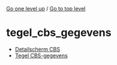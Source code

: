 <!-- generated by markdown-notes-tree -->

<!-- upward navigation links generated by markdown-notes-tree start here -->

[Go one level up](../SUMMARY.md) / [Go to top level](../../../../SUMMARY.md)

<!-- upward navigation links generated by markdown-notes-tree end here -->

# tegel_cbs_gegevens

<!-- optional markdown-notes-tree directory description starts here -->

<!-- optional markdown-notes-tree directory description ends here -->

- [Detailscherm CBS](detail_cbs.md)
- [Tegel CBS-gegevens](README.md)
